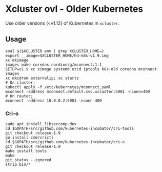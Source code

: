 # Xcluster ovl - Older Kubernetes

Use older versions (<v1.12) of Kubernetes in `xcluster`.


## Usage

```
eval $($XCLUSTER env | grep XCLUSTER_HOME=)
export __image=$XCLUSTER_HOME/hd-k8s-v1.9.img
xc mkimage
images make coredns nordixorg/mconnect:1.1
SETUP=v1.9 xc ximage systemd etcd iptools k8s-old coredns mconnect images
xc mkcdrom externalip; xc starts
# On cluster;
kubectl apply -f /etc/kubernetes/mconnect.yaml
mconnect -address mconnect.default.svc.xcluster:5001 -nconn=400
# On router;
mconnect -address 10.0.0.2:5001 -nconn 400
```

### Cri-o


```
sudo apt install libseccomp-dev
cd $GOPATH/src/github.com/kubernetes-incubator/cri-tools
git checkout release-1.9
go install cmd/crictl
cd $GOPATH/src/github.com/kubernetes-incubator/cri-o
git checkout release-1.9
make install.tools
make
git status --ignored
strip bin/*
```

